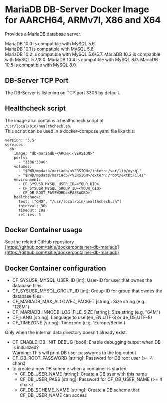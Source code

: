 # MariaDB DB-Server Docker Image for AARCH64, ARMv7l, X86 and X64

Provides a MariaDB database server.

MariaDB 10.0 is compatible with MySQL 5.6.  
MariaDB 10.1 is compatible with MySQL 5.6.  
MariaDB 10.2 is compatible with MySQL 5.6/5.7.
MariaDB 10.3 is compatible with MySQL 5.7/8.0.
MariaDB 10.4 is compatible with MySQL 8.0.
MariaDB 10.5 is compatible with MySQL 8.0.

## DB-Server TCP Port
The DB-Server is listening on TCP port 3306 by default.

## Healthcheck script
The image also contains a healthcheck script at `/usr/local/bin/healthcheck.sh`.  
This script can be used in a docker-compose.yaml file like this:

```
version: '3.5'
services:
  db:
    image: "db-mariadb-<ARCH>:<VERSION>"
    ports:
      - "3306:3306"
    volumes:
      - "$PWD/mpdata/mariadb/<VERSION>/intern:/var/lib/mysql"
      - "$PWD/mpdata/mariadb/<VERSION>/extern:/root/extDbFiles"
    environment:
      - CF_SYSUSR_MYSQL_USER_ID=<YOUR_UID>
      - CF_SYSUSR_MYSQL_GROUP_ID=<YOUR_GID>
      - CF_DB_ROOT_PASSWORD=<PASSWORD>
    healthcheck:
      test: ["CMD", "/usr/local/bin/healthcheck.sh"]
      interval: 30s
      timeout: 10s
      retries: 5
```

## Docker Container usage
See the related GitHub repository [https://github.com/tsitle/dockercontainer-db-mariadb](https://github.com/tsitle/dockercontainer-db-mariadb)

## Docker Container configuration
- CF\_SYSUSR\_MYSQL\_USER\_ID [int]: User-ID for user that ownes the database files
- CF\_SYSUSR\_MYSQL\_GROUP\_ID [int]: Group-ID for group that ownes the database files
- CF\_MARIADB\_MAX\_ALLOWED\_PACKET [string]: Size string (e.g. "128M")
- CF\_MARIADB\_INNODB\_LOG\_FILE\_SIZE [string]: Size string (e.g. "64M")
- CF\_LANG [string]: Language to use (en\_EN.UTF-8 or de\_DE.UTF-8)
- CF\_TIMEZONE [string]: Timezone (e.g. 'Europe/Berlin')

Only when the internal data directory doesn't already exist:

- CF\_ENABLE\_DB\_INIT\_DEBUG [bool]: Enable debugging output when DB is initialized?  
Warning: This will print DB user passwords to the log output
- CF\_DB\_ROOT\_PASSWORD [string]: Password for DB root user (>= 4 chars)
- to create a new DB scheme when a container is started:
	- CF\_DB\_USER\_NAME [string]: Create a DB user with this name
	- CF\_DB\_USER\_PASS [string]: Password for CF\_DB\_USER\_NAME (>= 4 chars)
	- CF\_DB\_SCHEME\_NAME [string]: Create a DB scheme that CF\_DB\_USER\_NAME can access
